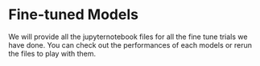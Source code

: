 # Fine-tuned Models

We will provide all the jupyternotebook files for all the fine tune trials we have done.
You can check out the performances of each models or rerun the files to play with them.

